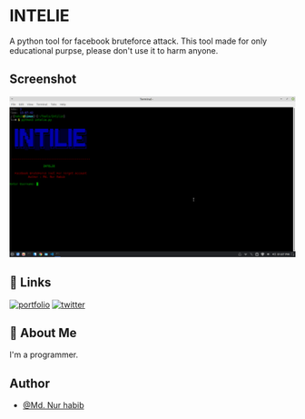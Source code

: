 
# INTELIE

A python tool for facebook bruteforce attack.
This tool made for only educational purpse, please don't use it to harm anyone.

## Screenshot

![App Screenshot](./screenshort.png)


## 🔗 Links
[![portfolio](https://img.shields.io/badge/my_portfolio-000?style=for-the-badge&logo=ko-fi&logoColor=white)](https://www.nurhabib.ml/)
[![twitter](https://img.shields.io/badge/twitter-1DA1F2?style=for-the-badge&logo=twitter&logoColor=white)](https://twitter.com/mdnurhabib)


## 🚀 About Me
I'm a programmer.


## Author

- [@Md. Nur habib](https://www.github.com/thenurhabib)


